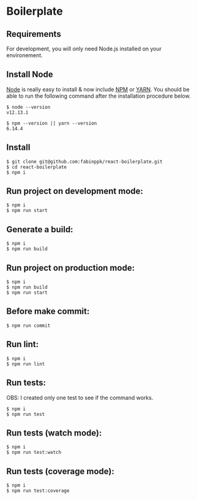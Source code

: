 # Boilerplate

## Requirements

For development, you will only need Node.js installed on your environement.

## Install Node

[Node](http://nodejs.org/) is really easy to install & now include [NPM](https://npmjs.org/) or [YARN](https://yarnpkg.com/pt-BR/).
You should be able to run the following command after the installation procedure
below.

    $ node --version
    v12.13.1

    $ npm --version || yarn --version
    6.14.4

## Install

    $ git clone git@github.com:fabinppk/react-boilerplate.git
    $ cd react-boilerplate
    $ npm i

## Run project on development mode:

```
$ npm i
$ npm run start
```

## Generate a build:

```
$ npm i
$ npm run build
```

## Run project on production mode:

```
$ npm i
$ npm run build
$ npm run start
```

## Before make commit:

```
$ npm run commit
```

## Run lint:

```
$ npm i
$ npm run lint
```

## Run tests:

OBS: I created only one test to see if the command works.

```
$ npm i
$ npm run test
```

## Run tests (watch mode):

```
$ npm i
$ npm run test:watch
```

## Run tests (coverage mode):

```
$ npm i
$ npm run test:coverage
```
